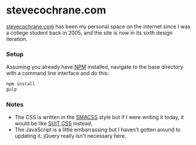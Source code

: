 # stevecochrane.com
[stevecochrane.com](http://stevecochrane.com) has been my personal space on the internet since I was a college student 
back in 2005, and the site is now in its sixth design iteration.

### Setup
Assuming you already have [NPM](https://www.npmjs.com/) installed, navigate to the base directory with a command line 
interface and do this:

```bash
npm install
gulp
```

### Notes
* The CSS is written in the [SMACSS](https://smacss.com/) style but if I were writing it today, it would be like 
  [SUIT CSS](https://github.com/suitcss/suit/blob/master/doc/naming-conventions.md) instead.
* The JavaScript is a little embarrassing but I haven't gotten around to updating it. jQuery really isn't necessary 
  here.

